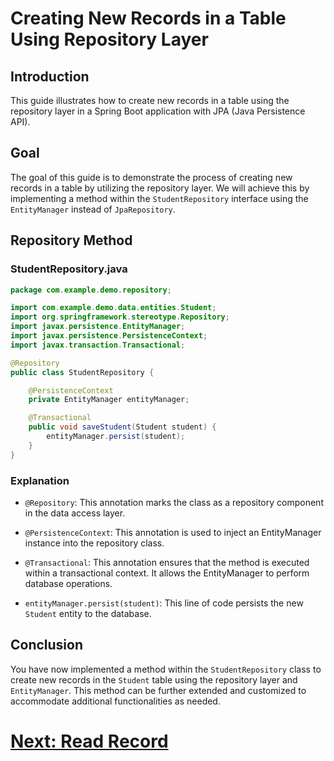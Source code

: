 # Creating New Records in a Table Using Repository Layer

## Introduction

This guide illustrates how to create new records in a table using the repository layer in a Spring Boot application with JPA (Java Persistence API).

## Goal

The goal of this guide is to demonstrate the process of creating new records in a table by utilizing the repository layer. We will achieve this by implementing a method within the `StudentRepository` interface using the `EntityManager` instead of `JpaRepository`.

## Repository Method

### StudentRepository.java

```java
package com.example.demo.repository;

import com.example.demo.data.entities.Student;
import org.springframework.stereotype.Repository;
import javax.persistence.EntityManager;
import javax.persistence.PersistenceContext;
import javax.transaction.Transactional;

@Repository
public class StudentRepository {

    @PersistenceContext
    private EntityManager entityManager;

    @Transactional
    public void saveStudent(Student student) {
        entityManager.persist(student);
    }
}
```

### Explanation

- `@Repository`: This annotation marks the class as a repository component in the data access layer.

- `@PersistenceContext`: This annotation is used to inject an EntityManager instance into the repository class.

- `@Transactional`: This annotation ensures that the method is executed within a transactional context. It allows the EntityManager to perform database operations.

- `entityManager.persist(student)`: This line of code persists the new `Student` entity to the database.

## Conclusion

You have now implemented a method within the `StudentRepository` class to create new records in the `Student` table using the repository layer and `EntityManager`. This method can be further extended and customized to accommodate additional functionalities as needed.

# [Next: Read Record](read.md)